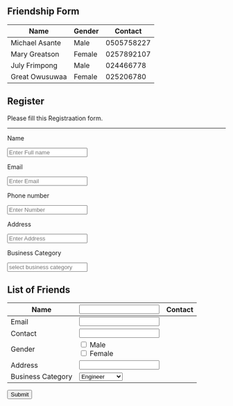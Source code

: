 <!DOCTYPE html>
<html lang="en">
<head>
  <title>Tables and Forms</title>
  <meta charset="utf-8">
  <meta name="viewport" content="width=device-width, initial-scale=1">
  <link rel="stylesheet" href="https://maxcdn.bootstrapcdn.com/bootstrap/3.4.1/css/bootstrap.min.css">
</head>
<body>
<section>
<div class="container">
  <h2>Friendship Form</h2>            
  <table class="table table-bordered">
    <thead>
      <tr>
        <th>Name</th>
        <th>Gender</th>
        <th>Contact</th>
      </tr>
    </thead>
    <tbody>
      <tr>
        <td>Michael Asante</td>
        <td>Male</td>
        <td>0505758227</td>
      </tr>
      <tr>
        <td>Mary Greatson</td>
        <td>Female</td>
        <td>0257892107</td>
      </tr>
      <tr>
        <td>July Frimpong</td>
        <td>Male</td>
        <td>024466778</td>
      </tr>
      <tr>
        <td>Great Owusuwaa</td>
        <td>Female</td>
        <td>025206780</td>
      </tr>
    </tbody>
  </table>
</div>
</section>
         <section>
<div>
    <form action="action_page">
        <div class="container">
          <h1>Register</h1>
          <p>Please fill this Registraation form.</p>
          <hr>
          <label for="name"><p>Name</p></label>
          <input type="text" placeholder="Enter Full name" name="name" id="name">
          <label for="email"><p>Email</p></label>
          <input type="text" placeholder="Enter Email" name="email" id="email">
          <label for="number"><p>Phone number</p></label>
          <input type="number" Placeholder="Enter Number" name="number" id="number">
          <label for="address"><p>Address</p></label>
          <input placeholder="Enter Address" name="address" id="address">
          <label for="business"><p>Business Category</p></label>
          <input type="radio-button" placeholder="select business category" name="business" id="business">
        </section>
        </hr>
    </form>
</div>
<section>
    <div class="container">
      <h2>List of Friends</h2>            
      <table class="table table-bordered">
        <thead>
          <tr>
            <th>Name</th>
            <th><input type="text"></th>
            <th>Contact</th>
          </tr>
        </thead>
        <tbody>
          <tr>
            <td>Email</td>
            <td><input type="text" ></td>
          </tr>
          <tr>
            <td>Contact</td>
            <td><input type="text"></td>
          </tr>
          <tr>
            <td>Gender</td>
            <td><input type="checkbox" id="gender1" name="gender1" value="Male">
              <label for="gender1">Male</label><br>
            <input type="checkbox" id="gender2" name="gender2" value="Female">
            <label for="gender2">Female</label><br> </td>
          </tr>
          <tr>
            <td>Address</td>
            <td><input type="text"></td>
          </tr>
          <tr>
            <td>Business Category</td>
            <td><label for="business" placeholder="select business category">
            <select id="business" name="business list" form="businessform">
              <option value="engineer">Engineer</option>
              <option value="trader">Trader</option>
              <option value="enterpreneur">Enterpreneur</option>
              <option value="other">Other</option>
            </select></td>
          </tr>
        </tbody>
      </table>
    </div>
    </section>
    <button type="submit" class="btn btn-primary">Submit</button>
</body>
</html>



  
      
